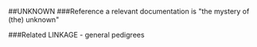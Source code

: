 ##UNKNOWN
###Reference
a relevant documentation is "the mystery of (the) unknown"

###Related
LINKAGE - general pedigrees


